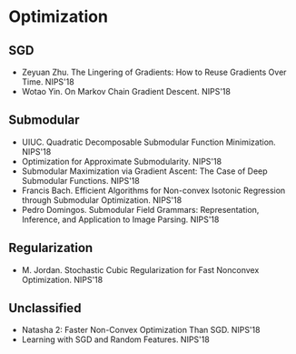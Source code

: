 # Optimization

## SGD
- Zeyuan Zhu. The Lingering of Gradients: How to Reuse Gradients Over Time. NIPS'18
- Wotao Yin. On Markov Chain Gradient Descent. NIPS'18

## Submodular
- UIUC. Quadratic Decomposable Submodular Function Minimization. NIPS'18
- Optimization for Approximate Submodularity. NIPS'18
- Submodular Maximization via Gradient Ascent: The Case of Deep Submodular Functions. NIPS'18
- Francis Bach. Efficient Algorithms for Non-convex Isotonic Regression through Submodular Optimization. NIPS'18
- Pedro Domingos. Submodular Field Grammars: Representation, Inference, and Application to Image Parsing. NIPS'18

## Regularization
- M. Jordan. Stochastic Cubic Regularization for Fast Nonconvex Optimization. NIPS'18

## Unclassified
- Natasha 2: Faster Non-Convex Optimization Than SGD. NIPS'18
- Learning with SGD and Random Features. NIPS'18
